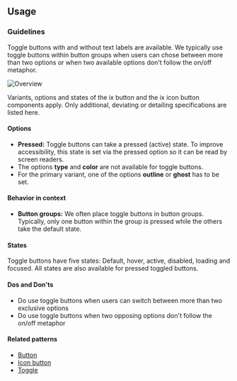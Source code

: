 ## Usage
### Guidelines

Toggle buttons with and without text labels are available. We typically use toggle buttons within button groups when users can chose between more than two options or when two available options don't follow the on/off metaphor.

![Overview](https://www.figma.com/design/wEptRgAezDU1z80Cn3eZ0o/iX-Pattern-Illustrations?type=design&node-id=1480-33046&mode=design&t=iUJlfIvOwhKY3qk9-4)

Variants, options and states of the ix button and the ix icon button components apply. Only additional, deviating or detailing specifications are listed here.

#### Options

- **Pressed:** Toggle buttons can take a pressed (active) state. To improve accessibility, this state is set via the pressed option so it can be read by screen readers.
- The options **type** and **color** are not available for toggle buttons.
- For the primary variant, one of the options **outline** or **ghost** has to be set.

#### Behavior in context

- **Button groups:** We often place toggle buttons in button groups. Typically, only one button within the group is pressed while the others take the default state.

#### States

Toggle buttons have five states: Default, hover, active, disabled, loading and focused. All states are also available for pressed toggled buttons.

#### Dos and Don'ts

- Do use toggle buttons when users can switch between more than two exclusive options
- Do use toggle buttons when two opposing options don't follow the on/off metaphor

#### Related patterns

- [Button](../button)
- [Icon button](../icon-button)
- [Toggle](../toggle)
<!-- - [Button group](...) -->
